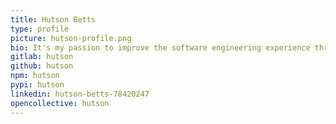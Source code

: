 ```yaml
---
title: Hutson Betts
type: profile
picture: hutson-profile.png
bio: It's my passion to improve the software engineering experience through advocacy, guidance, and the development of automation tooling.
gitlab: hutson
github: hutson
npm: hutson
pypi: hutson
linkedin: hutson-betts-78420247
opencollective: hutson
---
```

